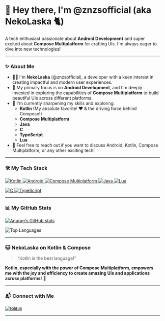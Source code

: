 # 👋 Hey there, I'm @znzsofficial (aka NekoLaska 🐈)

A tech enthusiast passionate about **Android Development** and super excited about **Compose Multiplatform** for crafting UIs. I'm always eager to dive into new technologies!

---

### ✨ About Me

-   🧑‍💻 I'm **NekoLaska** (@znzsofficial), a developer with a keen interest in creating impactful and modern user experiences.
-   👀 My primary focus is on **Android Development**, and I'm deeply invested in exploring the capabilities of **Compose Multiplatform** to build beautiful UIs across different platforms.
-   🌱 I'm currently sharpening my skills and exploring:
    -   **Kotlin** (My absolute favorite! ❤️ & the driving force behind Compose!)
    -   **Compose Multiplatform**
    -   **Java**
    -   **C**
    -   **TypeScript**
    -   **Lua**
-   💬 Feel free to reach out if you want to discuss Android, Kotlin, Compose Multiplatform, or any other exciting tech!

---

### 🛠️ My Tech Stack

<!-- Main Skills -->
<p align="left">
  <a href="https://kotlinlang.org" target="_blank" rel="noreferrer">
    <img src="https://img.shields.io/badge/Kotlin-7F52FF?style=for-the-badge&logo=kotlin&logoColor=white" alt="Kotlin">
  </a>
  <a href="https://developer.android.com" target="_blank" rel="noreferrer">
    <img src="https://img.shields.io/badge/Android-3DDC84?style=for-the-badge&logo=android&logoColor=white" alt="Android">
  </a>
  <a href="https://www.jetbrains.com/compose-multiplatform/" target="_blank" rel="noreferrer">
    <img src="https://img.shields.io/badge/Compose%20Multiplatform-4285F4?style=for-the-badge&logo=jetpackcompose&logoColor=white" alt="Compose Multiplatform">
  </a>
  <a href="https://www.java.com" target="_blank" rel="noreferrer">
    <img src="https://img.shields.io/badge/Java-ED8B00?style=for-the-badge&logo=openjdk&logoColor=white" alt="Java">
  </a>
  <a href="https://www.lua.org/" target="_blank" rel="noreferrer">
    <img src="https://img.shields.io/badge/Lua-2C2D72?style=for-the-badge&logo=lua&logoColor=white" alt="Lua">
  </a>
</p>

<!-- Currently Learning / Exploring -->
<p align="left">
  <a href="https://en.cppreference.com/w/c/language" target="_blank" rel="noreferrer">
    <img src="https://img.shields.io/badge/C-00599C?style=for-the-badge&logo=c&logoColor=white" alt="C">
  </a>
  <a href="https://www.typescriptlang.org/" target="_blank" rel="noreferrer">
    <img src="https://img.shields.io/badge/TypeScript-007ACC?style=for-the-badge&logo=typescript&logoColor=white" alt="TypeScript">
  </a>
</p>

---

### 📊 My GitHub Stats

<!-- You can try different themes: dark, radical, merko, gruvbox, tokyonight, onedark, cobalt, synthwave, highcontrast, dracula -->
[![Anurag's GitHub stats](https://github-readme-stats.vercel.app/api?username=znzsofficial&show_icons=true&bg_color=30,e96443,904e95&title_color=fff&text_color=fff&icon_color=fff&hide_border=true&count_private=true&include_all_commits=true)](https://github.com/anuraghazra/github-readme-stats)

<img src="https://github-readme-stats.vercel.app/api/top-langs/?username=znzsofficial&bg_color=30,e96443,904e95&title_color=fff&text_color=fff&hide=html&hide_border=true&langs_count=8" alt="Top Languages">

---

### 🐱 NekoLaska on Kotlin & Compose

> "Kotlin is the best language!"

**Kotlin, especially with the power of Compose Multiplatform, empowers me with the joy and efficiency to create amazing UIs and applications across platforms!** 🚀

---

### 📬 Connect with Me

<p align="left">
  <a href="https://space.bilibili.com/15544900" target="_blank">
    <img alt="Bilibili" src="https://img.shields.io/badge/Bilibili-%E5%93%94%E5%93%A9%E5%93%94%E5%93%A9-00A1D6?style=for-the-badge&logo=bilibili&logoColor=white"/>
  </a>
</p>

---

